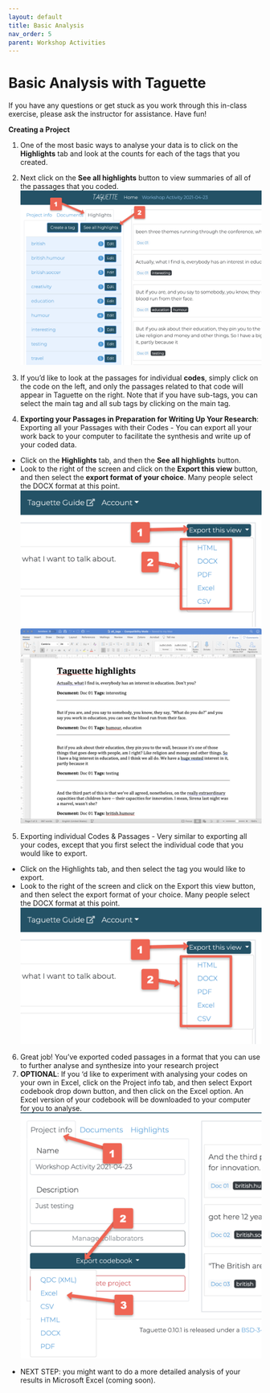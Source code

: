 ```yaml
---
layout: default
title: Basic Analysis
nav_order: 5
parent: Workshop Activities
---
```

# Basic Analysis with Taguette

If you have any questions or get stuck as you work through this in-class exercise, please ask the instructor for assistance.  Have fun!

**Creating a Project**

1. One of the most basic ways to analyse your data is to click on the **Highlights** tab and look at the counts for each of the tags that you created.
2. Next click on the **See all highlights** button to view summaries of all of the passages that you coded.
![See all highlights](/images/taguette-basic-1.png)
3. If you’d like to look at the passages for individual **codes**, simply click on the code on the left, and only the passages related to that code will appear in Taguette on the right. Note that if you have sub-tags, you can select the main tag and all sub tags by clicking on the main tag.

4. **Exporting your Passages in Preparation for Writing Up Your Research**: Exporting all your Passages with their Codes - You can export all your work back to your computer to facilitate the synthesis and write up of your coded data.
  -  Click on the **Highlights** tab, and then the **See all highlights** button.
  - Look to the right of the screen and click on the **Export this view** button, and then select the **export format of your choice**. Many people select the DOCX format at this point.
![Export highlghts](/images/taguette-basic-2.png)
![Exported Highlghts in Word](/images/taguette-basic-3.png)

5. Exporting individual Codes & Passages - Very similar to exporting all your codes, except that you first select the individual code that you would like to export.
  - Click on the Highlights tab, and then select the tag you would like to export.
  - Look to the right of the screen and click on the Export this view button, and then select the export format of your choice. Many people select the DOCX format at this point.
![Export this view](/images/taguette-basic-4.png)

6. Great job! You’ve exported coded passages in a format that you can use to further analyse and synthesize into your research project
7. **OPTIONAL**: If  you ‘d like to experiment with analysing your codes on your own in Excel, click on the Project info tab, and then select Export codebook drop down button, and then click on the Excel option. An Excel version of your codebook will be downloaded to your computer for you to analyse.
![Export data to Excel](/images/taguette-basic-5.png)

- NEXT STEP: you might want to do a more detailed analysis of your results in Microsoft Excel (coming soon).
